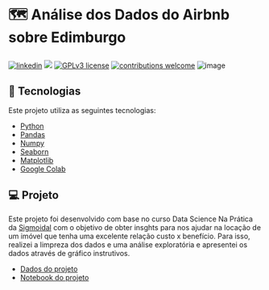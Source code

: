 <h1>
  
  :world_map: Análise dos Dados do Airbnb sobre Edimburgo
  
</h1>

<p align="center">  
  
  [![linkedin](https://img.shields.io/badge/author-victorbarbosa-blue.svg)](https://www.linkedin.com/in/victorxbarbosa/) 
  [![](https://img.shields.io/badge/python-3.7+-yellow.svg)](https://www.python.org/downloads/release/python-365/) 
  [![GPLv3 license](https://img.shields.io/badge/License-GPLv3-red.svg)](http://perso.crans.org/besson/LICENSE.html) 
  [![contributions welcome](https://img.shields.io/badge/contributions-welcome-brightgreen.svg?style=flat)](https://github.com/victorxbarbosa)
  ![image](https://user-images.githubusercontent.com/100004569/189497499-787e7f66-442d-482e-9f70-30be8d7eecd2.png)

</p1>

## 🚀 Tecnologias

Este projeto utiliza as seguintes tecnologias:

- [Python](https://www.python.org/)
- [Pandas](https://pandas.pydata.org/)
- [Numpy](https://numpy.org/)
- [Seaborn](https://seaborn.pydata.org/)
- [Matplotlib](https://matplotlib.org/)
- [Google Colab](https://research.google.com/colaboratory/)

## 💻 Projeto
Este projeto foi desenvolvido com base no curso Data Science Na Prática da [Sigmoidal](https://sigmoidal.ai/) com o objetivo de obter insghts para nos ajudar na locação de um imóvel que tenha uma excelente relação custo x benefício. Para isso, realizei a limpreza dos dados e uma análise exploratória e apresentei os dados através de gráfico instrutivos.

- [Dados do projeto](http://data.insideairbnb.com/united-kingdom/scotland/edinburgh/2022-06-10/visualisations/listings.csv)
- [Notebook do projeto]()
